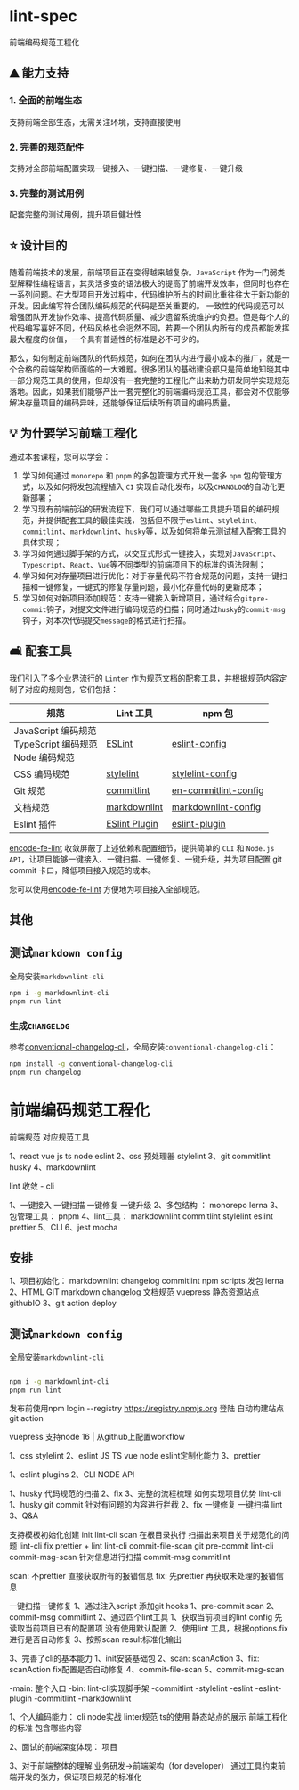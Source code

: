 # lint-spec

前端编码规范工程化

## :mountain: 能力支持

### 1. 全面的前端生态

支持前端全部生态，无需关注环境，支持直接使用

### 2. 完善的规范配件

支持对全部前端配置实现一键接入、一键扫描、一键修复、一键升级

### 3. 完整的测试用例

配套完整的测试用例，提升项目健壮性

## :star: 设计目的

随着前端技术的发展，前端项目正在变得越来越复杂。`JavaScript` 作为一门弱类型解释性编程语言，其灵活多变的语法极大的提高了前端开发效率，但同时也存在一系列问题。在大型项目开发过程中，代码维护所占的时间比重往往大于新功能的开发。因此编写符合团队编码规范的代码是至关重要的。 一致性的代码规范可以增强团队开发协作效率、提高代码质量、减少遗留系统维护的负担。但是每个人的代码编写喜好不同，代码风格也会迥然不同，若要一个团队内所有的成员都能发挥最大程度的价值，一个具有普适性的标准是必不可少的。

那么，如何制定前端团队的代码规范，如何在团队内进行最小成本的推广，就是一个合格的前端架构师面临的一大难题。很多团队的基础建设都只是简单地知晓其中一部分规范工具的使用，但却没有一套完整的工程化产出来助力研发同学实现规范落地。因此，如果我们能够产出一套完整化的前端编码规范工具，都会对不仅能够解决存量项目的编码异味，还能够保证后续所有项目的编码质量。

## :bulb: 为什要学习前端工程化

通过本套课程，您可以学会：

1. 学习如何通过 `monorepo` 和 `pnpm` 的多包管理方式开发一套多 `npm` 包的管理方式，以及如何将发包流程植入 `CI` 实现自动化发布，以及`CHANGLOG`的自动化更新部署；
2. 学习现有前端前沿的研发流程下，我们可以通过哪些工具提升项目的编码规范，并提供配套工具的最佳实践，包括但不限于`eslint`、`stylelint`、`commitlint`、`markdownlint`、`husky`等，以及如何将单元测试植入配套工具的具体实现；
3. 学习如何通过脚手架的方式，以交互式形式一键接入，实现对`JavaScript`、`Typescript`、`React`、`Vue`等不同类型的前端项目下的标准的语法限制；
4. 学习如何对存量项目进行优化：对于存量代码不符合规范的问题，支持一键扫描和一键修复，一键式的修复存量问题，最小化存量代码的更新成本；
5. 学习如何对新项目添加规范：支持一键接入新增项目，通过结合`gitpre-commit`钩子，对提交文件进行编码规范的扫描；同时通过`husky`的`commit-msg`钩子，对本次代码提交`message`的格式进行扫描。

## :couch_and_lamp: 配套工具

我们引入了多个业界流行的 `Linter` 作为规范文档的配套工具，并根据规范内容定制了对应的规则包，它们包括：

| 规范                                                              | Lint 工具                                                      | npm 包                                                                                 |
| ----------------------------------------------------------------- | -------------------------------------------------------------- | -------------------------------------------------------------------------------------- |
| JavaScript 编码规范 <br/> TypeScript 编码规范 <br/> Node 编码规范 | [ESLint](https://eslint.org/)                                  | [eslint-config](https://www.npmjs.com/package/eslint-config)             |
| CSS 编码规范                                                      | [stylelint](https://stylelint.io/)                             | [stylelint-config](https://www.npmjs.com/package/stylelint-config)       |
| Git 规范                                                          | [commitlint](https://commitlint.js.org/#/)                     | [en-commitlint-config](https://www.npmjs.com/package/en-commitlint-config)     |
| 文档规范                                                          | [markdownlint](https://github.com/DavidAnson/markdownlint)     | [markdownlint-config](https://www.npmjs.com/package/markdownlint-config) |
| Eslint 插件                                                       | [ESlint Plugin](https://eslint.org/docs/latest/extend/plugins) | [eslint-plugin](https://www.npmjs.com/package/eslint-plugin)             |

[encode-fe-lint](https://www.npmjs.com/package/encode-fe-lint) 收敛屏蔽了上述依赖和配置细节，提供简单的 `CLI` 和 `Node.js API`，让项目能够一键接入、一键扫描、一键修复、一键升级，并为项目配置 git commit 卡口，降低项目接入规范的成本。

您可以使用[encode-fe-lint](https://www.npmjs.com/package/encode-fe-lint) 方便地为项目接入全部规范。

## 其他

## 测试`markdown config`

全局安装`markdownlint-cli`

```bash
npm i -g markdownlint-cli
pnpm run lint
```

### 生成`CHANGELOG`

参考[conventional-changelog-cli](https://www.npmjs.com/package/conventional-changelog-cli)，全局安装`conventional-changelog-cli`：

```bash
npm install -g conventional-changelog-cli
pnpm run changelog
```
# 前端编码规范工程化

前端规范 对应规范工具

1、react vue js ts node eslint
2、css 预处理器 stylelint
3、git commitlint husky
4、markdownlint

lint 收敛 - cli

1、一键接入 一键扫描 一键修复 一键升级
2、多包结构 ： monorepo lerna 
3、包管理工具： pnpm
4、lint工具：
    markdownlint
    commitlint
    stylelint
    eslint
    prettier
5、CLI
6、jest mocha

## 安排

1、项目初始化： markdownlint changelog commitlint npm scripts 发包 lerna 
2、HTML GIT markdown changelog 文档规范 vuepress 静态资源站点 githubIO 
3、git action deploy

## 测试`markdown config`
全局安装`markdownlint-cli`

```bash

npm i -g markdownlint-cli
pnpm run lint
```

发布前使用npm login --registry https://registry.npmjs.org 登陆
自动构建站点 git action

vuepress 支持node 16 | 从github上配置workflow


1、css stylelint 
2、eslint JS  TS vue node eslint定制化能力
3、prettier

1、eslint plugins
2、CLI NODE API

1、husky 代码规范的扫描
2、fix
3、完整的流程梳理 如何实现项目优势
  lint-cli
  1、husky git commit 针对有问题的内容进行拦截
  2、fix 一键修复 一键扫描 lint
  3、Q&A

  支持模板初始化创建 init
  lint-cli scan 在根目录执行 扫描出来项目关于规范化的问题
  lint-cli fix  prettier + lint
  lint-cli commit-file-scan git pre-commit
  lint-cli commit-msg-scan 针对信息进行扫描 commit-msg commitlint

  scan: 不prettier 直接获取所有的报错信息
  fix: 先prettier 再获取未处理的报错信息

  一键扫描一键修复
  1、通过注入script  添加git hooks
    1、pre-commit scan
    2、commit-msg commitlint
  2、通过四个lint工具
    1、获取当前项目的lint config 先读取当前项目已有的配置项 没有使用默认配置
    2、使用lint 工具，根据options.fix进行是否自动修复
    3、按照scan result标准化输出

  3、完善了cli的基本能力
    1、init安装基础包
    2、scan: scanAction
    3、fix: scanAction fix配置是否自动修复
    4、commit-file-scan
    5、commit-msg-scan

  -main: 整个入口
  -bin: lint-cli实现脚手架
  -commitlint
  -stylelint
  -eslint
  -eslint-plugin
  -commitlint
  -markdownlint



1、个人编码能力： 
   cli node实战 linter规范 ts的使用 静态站点的展示 前端工程化的标准 包含哪些内容

2、面试的前端深度体现： 项目

3、对于前端整体的理解 业务研发->前端架构（for developer）
  通过工具约束前端开发的张力，保证项目规范的标准化